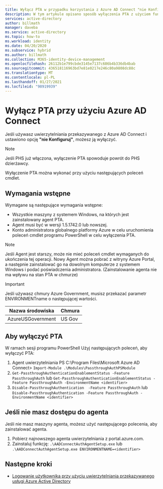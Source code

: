 ```yaml
---
title: Wyłącz PTA w przypadku korzystania z Azure AD Connect "nie Konfiguruj" | Microsoft Docs
description: W tym artykule opisano sposób wyłączenia PTA z użyciem funkcji "nie Konfiguruj" Azure AD Connect.
services: active-directory
author: billmath
manager: daveba
ms.service: active-directory
ms.topic: how-to
ms.workload: identity
ms.date: 04/20/2020
ms.subservice: hybrid
ms.author: billmath
ms.collection: M365-identity-device-management
ms.openlocfilehash: 26112b1e799cbde3145e7137c686b4b336db4bab
ms.sourcegitcommit: 436518116963bd7e81e0217e246c80a9808dc88c
ms.translationtype: MT
ms.contentlocale: pl-PL
ms.lasthandoff: 01/27/2021
ms.locfileid: "98919939"
---
```

# <a name="disable-pta-when-using-azure-ad-connect"></a>Wyłącz PTA przy użyciu Azure AD Connect

Jeśli używasz uwierzytelniania przekazywanego z Azure AD Connect i ustawiono opcję **"nie Konfiguruj"**, możesz ją wyłączyć. 

>[!NOTE]
>Jeśli PHS już włączona, wyłączenie PTA spowoduje powrót do PHS dzierżawcy.

Wyłączenie PTA można wykonać przy użyciu następujących poleceń cmdlet. 

## <a name="prerequisites"></a>Wymagania wstępne
Wymagane są następujące wymagania wstępne:
- Wszystkie maszyny z systemem Windows, na których jest zainstalowany agent PTA. 
- Agent musi być w wersji 1.5.1742.0 lub nowszej. 
- Konto administratora globalnego platformy Azure w celu uruchomienia poleceń cmdlet programu PowerShell w celu wyłączenia PTA.

>[!NOTE]
> Jeśli Agent jest starszy, może nie mieć poleceń cmdlet wymaganych do ukończenia tej operacji. Nowy Agent można pobrać z witryny Azure Portal, a następnie zainstalować go na dowolnym komputerze z systemem Windows i podać poświadczenia administratora. (Zainstalowanie agenta nie ma wpływu na stan PTA w chmurze)

> [!IMPORTANT]
> Jeśli używasz chmury Azure Government, musisz przekazać parametr ENVIRONMENTname o następującej wartości. 
>
>| Nazwa środowiska | Chmura |
>| - | - |
>| AzureUSGovernment | US Gov|


## <a name="to-disable-pta"></a>Aby wyłączyć PTA
W ramach sesji programu PowerShell Użyj następujących poleceń, aby wyłączyć PTA:
1. Agent uwierzytelniania PS C:\Program Files\Microsoft Azure AD Connect> `Import-Module .\Modules\PassthroughAuthPSModule`
2. `Get-PassthroughAuthenticationEnablementStatus -Feature PassthroughAuth` lub `Get-PassthroughAuthenticationEnablementStatus -Feature PassthroughAuth -EnvironmentName <identifier>`
3. `Disable-PassthroughAuthentication  -Feature PassthroughAuth` lub `Disable-PassthroughAuthentication -Feature PassthroughAuth -EnvironmentName <identifier>`

## <a name="if-you-dont-have-access-to-an-agent"></a>Jeśli nie masz dostępu do agenta

Jeśli nie masz maszyny agenta, możesz użyć następującego polecenia, aby zainstalować agenta.

1. Pobierz najnowszego agenta uwierzytelniania z portal.azure.com.
2. Zainstaluj funkcję: `.\AADConnectAuthAgentSetup.exe` lub `.\AADConnectAuthAgentSetup.exe ENVIRONMENTNAME=<identifier>`


## <a name="next-steps"></a>Następne kroki

- [Logowanie użytkownika przy użyciu uwierzytelniania przekazywanego usługi Azure Active Directory](how-to-connect-pta.md)
